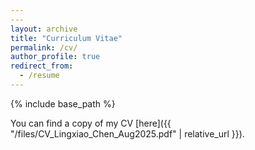 ```yaml
---
---
layout: archive
title: "Curriculum Vitae"
permalink: /cv/
author_profile: true
redirect_from:
  - /resume
---
```


{% include base_path %}

You can find a copy of my CV [here]({{ "/files/CV_Lingxiao_Chen_Aug2025.pdf" | relative_url }}).